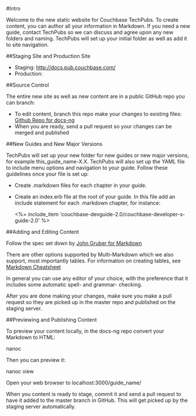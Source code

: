 #Intro

Welcome to the new static website for Couchbase TechPubs. To create content, you can author all your information in Markdown. If you need a new guide, contact TechPubs so we can discuss and agree upon any new folders and naming. TechPubs will set up your initial folder as well as add it to site navigation.

##Staging Site and Production Site

- Staging: http://docs.pub.couchbase.com/
- Production:

##Source Control

The entire new site as well as new content are in a public GitHub repo you can branch:

- To edit content, branch this repo make your changes to existing files:
    [Github Repo for docs-ng](https://github.com/couchbaselabs/docs-ng)
- When you are ready, send a pull request so your changes can be merged and published

##New Guides and New Major Versions

TechPubs will set up your new folder for new guides or new major versions, for example this_guide_name-X.X. TechPubs will also set up the YAML file to include menu options and navigation to your guide. Follow these guidelines once your file is set up:

- Create .markdown files for each chapter in your guide.
- Create an index.erb file at the root of your guide. In this file add an include statement for each .markdown chapter, for instance: 

    <%= include_item 'couchbase-devguide-2.0/couchbase-developer-s-guide-2.0' %>
    
##Adding and Editing Content

Follow the spec set down by 
[John Gruber for Markdown](http://daringfireball.net/projects/markdown/)      

There are other options supported by Multi-Markdown which we also support, 
most importantly tables. For information on creating tables, see 
[Markdown Cheatsheet](https://github.com/adam-p/markdown-here/wiki/Markdown-Cheatsheet#wiki-links)

In general you can use any editor of your choice, with the preference that it includes some automatic spell- and grammar- checking.

After you are done making your changes, make sure you make a pull request so they are picked up in the master repo and published on the staging server.

##Previewing and Publishing Content

To preview your content locally, in the docs-ng repo convert your Markdown to HTML:

nanoc

Then you can preview it:

nanoc view

Open your web browser to  localhost:3000/guide_name/

When you content is ready to stage, commit it and send a pull request to have it added to the master branch in GitHub. This will get picked up by the staging server automatically.




